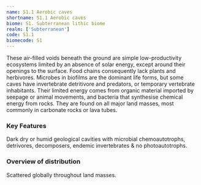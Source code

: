 ```yaml
---
name: S1.1 Aerobic caves
shortname: S1.1 Aerobic caves
biome: S1. Subterranean lithic biome
realm: ['Subterranean']
code: S1.1
biomecode: S1
---
```


These air-filled voids beneath the ground are simple low-productivity ecosystems limited by an absence of solar energy, except around their openings to the surface. Food chains consequently lack plants and herbivores. Microbes in biofilms are the dominant life forms, but some caves have invertebrate detritivore and predators, or temporary vertebrate inhabitants. Their limited energy comes from organic material imported by seepage or animal movements, and bacteria that synthesise chemical energy from rocks. They are found on all major land masses, most commonly in carbonate rocks or lava tubes.

### Key Features

Dark dry or humid geological cavities with microbial chemoautotrophs, detrivores, decomposers, endemic invertebrates & no photoautotrophs.

### Overview of distribution

Scattered globally throughout land masses.
